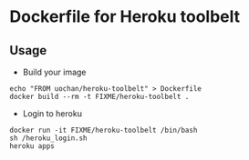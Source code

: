 # Dockerfile for Heroku toolbelt

## Usage
 * Build your image
```
echo "FROM uochan/heroku-toolbelt" > Dockerfile
docker build --rm -t FIXME/heroku-toolbelt .
```
 * Login to heroku
```
docker run -it FIXME/heroku-toolbelt /bin/bash
sh /heroku_login.sh
heroku apps
```
